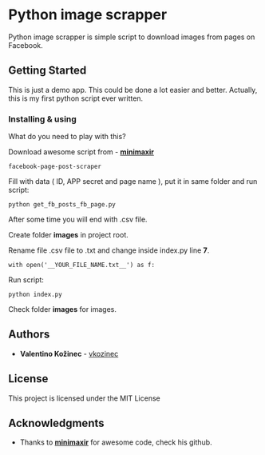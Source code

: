 # Python image scrapper

Python image scrapper is simple script to download images from pages on Facebook.

## Getting Started

This is just a demo app. This could be done a lot easier and better. Actually, this is my first python script ever written.

### Installing & using

What do you need to play with this?

Download awesome script from  - [**minimaxir**](https://github.com/minimaxir/facebook-page-post-scraper)

```
facebook-page-post-scraper
```

Fill with data ( ID, APP secret and page name ), put it in same folder and run script:

```
python get_fb_posts_fb_page.py
```

After some time you will end with .csv file.

Create folder **images** in project root.

Rename file .csv file to .txt and change inside index.py line **7**.

```
with open('__YOUR_FILE_NAME.txt__') as f:
```

Run script:

```
python index.py
```

Check folder **images** for images. 

## Authors

* **Valentino Kožinec** - [vkozinec](https://github.com/vkozinec)

## License

This project is licensed under the MIT License

## Acknowledgments

* Thanks to [**minimaxir**](https://github.com/minimaxir/) for awesome code, check his github.